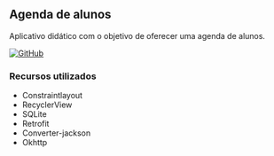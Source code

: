 <h2>Agenda de alunos</h2>
Aplicativo didático com o objetivo de oferecer uma agenda de alunos. 

[![GitHub](https://img.shields.io/github/license/mashape/apistatus.svg)](https://github.com/marcoscuomo/AgendaAlunos/blob/master/LICENSE)

<h3>Recursos utilizados</h3>
<ul>
  <li>Constraintlayout</li>
   <li>RecyclerView</li>
   <li>SQLite</li>
   <li>Retrofit</li>
   <li>Converter-jackson</li>
   <li>Okhttp</li>
</ul>  



